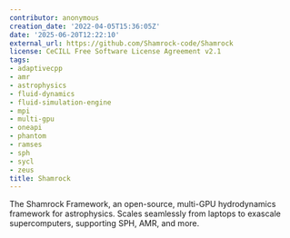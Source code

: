 ```yaml
---
contributor: anonymous
creation_date: '2022-04-05T15:36:05Z'
date: '2025-06-20T12:22:10'
external_url: https://github.com/Shamrock-code/Shamrock
license: CeCILL Free Software License Agreement v2.1
tags:
- adaptivecpp
- amr
- astrophysics
- fluid-dynamics
- fluid-simulation-engine
- mpi
- multi-gpu
- oneapi
- phantom
- ramses
- sph
- sycl
- zeus
title: Shamrock
---
```


The Shamrock Framework, an open-source, multi-GPU hydrodynamics framework for astrophysics. Scales
seamlessly from laptops to exascale supercomputers, supporting SPH, AMR, and more.
